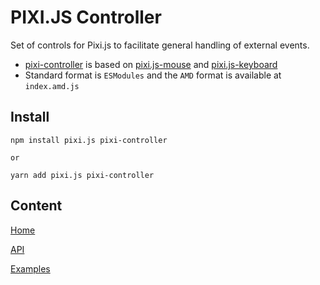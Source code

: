 # PIXI.JS Controller

Set of controls for Pixi.js to facilitate general handling of external events.

- [pixi-controller](https://github.com/Novout/pixi-controller) is based on [pixi.js-mouse](https://www.npmjs.com/package/pixi.js-mouse) and [pixi.js-keyboard](https://www.npmjs.com/package/pixi.js-keyboard)
- Standard format is `ESModules` and the `AMD` format is available at `index.amd.js`

## Install

```shell
npm install pixi.js pixi-controller

or

yarn add pixi.js pixi-controller
```

## Content

[Home](/pixi-controller/)

[API](/pixi-controller/content/keyboard.html)

[Examples](/pixi-controller/examples/simple-context.html)
